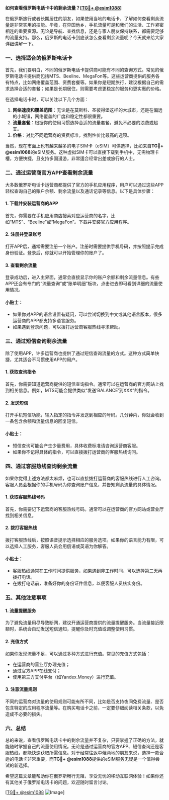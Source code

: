 **如何查看俄罗斯电话卡中的剩余流量？[[TG💪+ @esim1088](https://t.me/s/esim1088)]**

在俄罗斯旅行或者长期居住的朋友，如果使用当地的电话卡，了解如何查看剩余流量是非常实用的技能。毕竟，在异国他乡，手机流量可是和我们的生活、工作紧密相连的重要资源。无论是导航、查找信息，还是与家人朋友保持联系，都需要足够的流量支持。那么，俄罗斯的电话卡到底该怎么查看剩余流量呢？今天就来给大家详细讲解一下。

### 一、选择适合的俄罗斯电话卡

首先，我们要明白，不同的俄罗斯电话卡提供商可能有不同的查询方式。常见的俄罗斯电话卡提供商包括MTS、Beeline、MegaFon等。这些运营商提供的服务各有特点，比如网络覆盖范围、资费套餐等。如果你是短期旅行，建议根据自己的需求选择合适的套餐；如果是长期居住，则需要考虑更稳定的服务和更实惠的价格。

在选择电话卡时，可以关注以下几个方面：
1. **网络速度和覆盖范围**：无论是在莫斯科、圣彼得堡这样的大城市，还是在偏远的小城镇，网络覆盖的广度和稳定性都很重要。
2. **流量套餐**：根据你的使用习惯选择合适的流量套餐，避免不必要的浪费或超支。
3. **价格**：对比不同运营商的资费标准，找到性价比最高的选项。

当然，现在市面上也有越来越多的电子SIM卡（eSIM）可供选择，比如来自**TG💪+ @esim1088**的eSIM服务。这种虚拟SIM卡可以直接下载到手机中，无需物理卡槽，方便快捷，且支持多国漫游，非常适合经常出差或旅行的人士。

### 二、通过运营商官方APP查看剩余流量

大多数俄罗斯电话卡运营商都提供了官方的手机应用程序，用户可以通过这些APP轻松查询自己的账户余额、剩余流量以及通话记录等信息。以下是具体步骤：

#### 1. 下载并安装运营商的APP
首先，你需要在手机应用商店搜索对应运营商的名字，比如“MTS”、“Beeline”或“MegaFon”。下载并安装官方应用程序。

#### 2. 注册并登录账号
打开APP后，通常需要注册一个账户。注册时需要提供手机号码，并按照提示完成身份验证。登录后，你就可以开始管理你的账户了。

#### 3. 查看剩余流量
登录成功后，进入主界面，通常会直接显示你的账户余额和剩余流量信息。有些APP还会有专门的“流量查询”或“账单明细”板块，点击进去即可看到详细的流量使用情况。

#### 小贴士：
- 如果你对APP的语言设置有疑问，可以尝试切换到中文或其他语言版本，很多运营商的APP都支持多语言服务。
- 如果遇到登录问题，可以拨打运营商客服热线寻求帮助。

### 三、通过短信查询剩余流量

除了使用APP，许多运营商也提供了通过短信查询流量的方式。这种方式简单快捷，尤其适合不习惯使用APP的用户。

#### 1. 获取查询指令
首先，你需要知道运营商提供的短信查询指令。通常可以在运营商的官方网站上找到相关信息。例如，MTS可能会提供类似“发送‘BALANCE’到XXX”的指令。

#### 2. 发送短信
打开手机短信功能，输入指定的指令并发送到相应的号码。几分钟内，你就会收到一条包含余额和流量信息的回复短信。

#### 小贴士：
- 短信查询可能会产生少量费用，具体收费标准请咨询运营商客服。
- 如果你不记得具体的指令，可以直接拨打运营商的客服热线询问。

### 四、通过客服热线查询剩余流量

如果你觉得上述方法都太麻烦，也可以直接拨打运营商的客服热线进行人工咨询。客服人员会根据你的手机号码为你查询账户信息，并告知剩余流量的具体情况。

#### 1. 获取客服热线号码
首先，你需要记下运营商的客服热线号码。通常可以在运营商的官方网站或营业厅找到相关信息。

#### 2. 拨打客服热线
拨打客服热线后，按照语音提示选择相应的服务选项。如果你的语言能力有限，可以选择人工服务，客服人员会用俄语或英语为你解答。

#### 小贴士：
- 客服热线通常在工作时间提供服务，如果遇到非工作时间，可以选择第二天再拨打电话。
- 在拨打电话前，准备好你的身份证件信息，以便客服人员核实身份。

### 五、其他注意事项

#### 1. 流量提醒服务
为了避免流量用尽导致断网，建议开通运营商提供的流量提醒服务。当流量接近限额时，系统会自动发送短信通知，提醒你及时充值或调整使用习惯。

#### 2. 充值方式
如果你发现流量不足，可以通过多种方式进行充值。常见的充值方式包括：
- 在运营商的营业厅办理充值；
- 通过官方APP在线支付；
- 使用第三方支付平台（如Yandex.Money）进行充值。

#### 3. 注意流量规则
不同的运营商对流量的使用规则可能有所不同，比如是否支持夜间免费流量、是否包含特定的应用程序流量等。在购买电话卡之前，一定要仔细阅读相关条款，以免造成不必要的损失。

### 六、总结

总的来说，查看俄罗斯电话卡中的剩余流量并不复杂，只要掌握了正确的方法，就能随时掌握自己的流量使用情况。无论是通过运营商的官方APP、短信查询还是客服热线，都能快速获取所需信息。对于经常往返中俄两地的朋友来说，选择一款合适的电话卡非常重要，而**TG💪+ @esim1088**提供的eSIM服务无疑是一个值得尝试的新选择。

希望这篇文章能帮助你在俄罗斯畅行无阻，享受无忧的移动互联网体验！如果你还有其他关于俄罗斯电话卡的问题，欢迎随时留言讨论。

[[TG💪+ @esim1088](https://t.me/s/esim1088) ![Image](https://i.postimg.cc/4NQfJmqS/Snipaste-2025-05-13-00-14-12.png)]